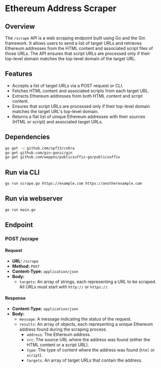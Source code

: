 # Ethereum Address Scraper

## Overview

The `/scrape` API is a web scraping endpoint built using Go and the Gin framework. It allows users to send a list of target URLs and retrieves Ethereum addresses from the HTML content and associated script files of those URLs. The API ensures that script URLs are processed only if their top-level domain matches the top-level domain of the target URL.

## Features

- Accepts a list of target URLs via a POST request or CLI.
- Fetches HTML content and associated scripts from each target URL.
- Extracts Ethereum addresses from both HTML content and script content.
- Ensures that script URLs are processed only if their top-level domain matches the target URL's top-level domain.
- Returns a flat list of unique Ethereum addresses with their sources (HTML or script) and associated target URLs.

## Dependencies
```sh
go get -u github.com/spf13/cobra
go get github.com/gin-gonic/gin
go get github.com/weppos/publicsuffix-go/publicsuffix
```

## Run via CLI

```sh
go run scrape.go https://example.com https://anotherexample.com
```

## Run via webserver

```sh
go run main.go
```

## Endpoint

### POST /scrape

#### Request

- **URL:** `/scrape`
- **Method:** `POST`
- **Content-Type:** `application/json`
- **Body:**
  - `targets`: An array of strings, each representing a URL to be scraped. All URLs must start with `http://` or `https://`.

#### Response

- **Content-Type:** `application/json`
- **Body:**
  - `message`: A message indicating the status of the request.
  - `results`: An array of objects, each representing a unique Ethereum address found during the scraping process.
    - `address`: The Ethereum address.
    - `src`: The source URL where the address was found (either the HTML content or a script URL).
    - `type`: The type of content where the address was found (`html` or `script`).
    - `targets`: An array of target URLs that contain the address.